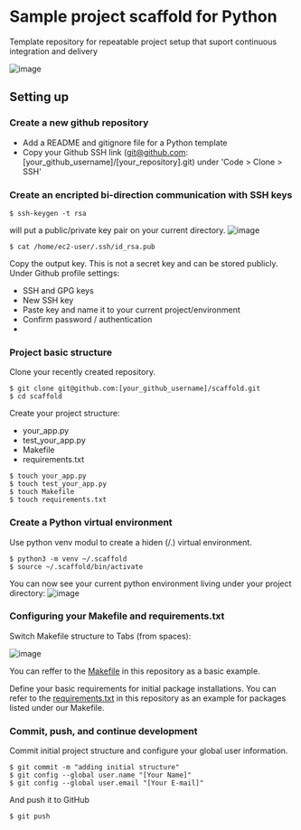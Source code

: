 # Sample project scaffold for Python
Template repository for repeatable project setup that suport continuous integration and delivery

![image](https://user-images.githubusercontent.com/77303576/193753136-8cd5f66e-7b9b-455a-95f4-eb48508ff639.png)

## Setting up

### Create a new github repository
* Add a README and gitignore file for a Python template
* Copy your Github SSH link (git@github.com:[your_github_username]/[your_repository].git) under 'Code > Clone > SSH'

### Create an encripted bi-direction communication with SSH keys
```
$ ssh-keygen -t rsa
```
will put a public/private key pair on your current directory.
![image](https://user-images.githubusercontent.com/77303576/193754120-1003ec65-8fbe-49a4-a771-76f56b3b0a68.png)
```
$ cat /home/ec2-user/.ssh/id_rsa.pub
```
Copy the output key. This is not a secret key and can be stored publicly.
Under Github profile settings:
* SSH and GPG keys
* New SSH key
* Paste key and name it to your current project/environment
* Confirm password / authentication
* 

### Project basic structure
Clone your recently created repository.
```
$ git clone git@github.com:[your_github_username]/scaffold.git
$ cd scaffold
```
Create your project structure:
* your_app.py
* test_your_app.py
* Makefile
* requirements.txt
```
$ touch your_app.py
$ touch test_your_app.py
$ touch Makefile
$ touch requirements.txt
```

### Create a Python virtual environment
Use python venv modul to create a hiden (/.) virtual environment.
```
$ python3 -m venv ~/.scaffold
$ source ~/.scaffold/bin/activate
```
You can now see your current python environment living under your project directory:
![image](https://user-images.githubusercontent.com/77303576/193755675-6f07ec47-23e9-4c9b-ae28-bb0002e65cc6.png)

### Configuring your Makefile and requirements.txt
Switch Makefile structure to Tabs (from spaces):

![image](https://user-images.githubusercontent.com/77303576/193756433-f1907785-1bdc-4a6a-bfe3-797951806532.png)

You can reffer to the [Makefile](https://github.com/erich-hs/scaffold/blob/main/Makefile) in this repository as a basic example.

Define your basic requirements for initial package installations. You can refer to the [requirements.txt](https://github.com/erich-hs/scaffold/blob/main/requirements.txt) in this repository as an example for packages listed under our Makefile.

### Commit, push, and continue development
Commit initial project structure and configure your global user information.
```
$ git commit -m "adding initial structure"
$ git config --global user.name "[Your Name]"
$ git config --global user.email "[Your E-mail]"
```
And push it to GitHub
```
$ git push
```
